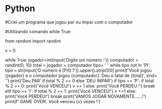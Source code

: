 # Python

#Criei um programa que jogou par ou impar com o computador

#Utilizando comando while True:

from random import randint

v = 0

while True:
    jogador=int(input('Digite um número :'))
    computador = randint(0, 10)
    total = jogador + computador
    tipo= ' '
    while tipo not in 'PI':
        tipo = str(input('O número é [P/I] ?')).upper().strip()[0]
    print(f'Você jogou {jogador} e o computador jogou {computador}. Deu o tatal de {total}', end= '')
    print('Deu PAR' if total % 2 == 0 else 'DEU IMPAR')
    if tipo == 'P':
        if total % 2 == 0:
            print('Você VENCEU!')
            v += 1
        else:
            print('Você PERDEU !')
            break
    elif tipo == 'I':
        if total % 2 == 1:
            print('Você VENCEU!')
            v +=1
        else:
            print('Você PERDEU!')
            break
    print('VAMOS JOGAR NOVAMENTE......!')
print(f' GAME OVER!. Você venceu {v} vezes !')
